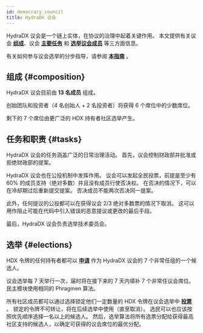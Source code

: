 ```yaml
---
id: democracy_council
title: HydraDX 议会
---
```


HydraDX 议会是一个链上实体，在协议的治理中起着关键作用。 本文提供有关议会 **[组成](#composition)**、议会 **[主要任务](#tasks)** 和 **[选举议会成员](#elections)** 等三方面信息。

有关如何参与议会选举的分步指导，请参阅 **[本指南](/participate_in_council_elections)** 。

## 组成 {#composition}
HydraDX 议会目前由 **13 名成员** 组成。

创始团队和投资者（4 名创始人 + 2 名投资者）将获得 6 个席位中的少数席位。

剩下的 7 个席位由更广泛的 HDX 持有者社区选举产生。

## 任务和职责 {#tasks}
HydraDX 议会的任务涵盖广泛的日常治理活动。 首先，议会控制财政部并批准或拒绝财政部的提案。

HydraDX 议会也在公投机制中发挥作用。 议会可以发起全民投票，前提是至少有 60% 的成员支持（绝对多数）并且没有成员行使否决权。 在否决的情况下，可以在冷却期过后重新提交提案。 否决成员不能两次否决同一提案。

此外，任何提议的公投都可以在获得议会 2/3 绝对多数票的情况下取消。 这可以用作阻止可能在代码中引入错误的恶意提议或更改的最后手段。

最后，HydraDX 议会负责选举技术委员会。

## 选举 {#elections}
HDX 令牌的任何持有者都可以 **[申请](/participate_in_council_elections#become_candidate)** 作为 HydraDX 议会的 7 个非常任组的一个候选人。

议会选举每 7 天举行一次，届时将在接下来的 7 天内填补 7 个非常任议会席位。 民主模块使用相同的 Phragmen 算法。

所有社区成员都可以通过选择锁定他们一定数量的 HDX 令牌在议会选举中 **[投票](/participate_in_council_elections#vote)** 。 锁定的令牌不可转让，将在后续选举中使用（直至取消）。 选民可以也应该按照优先顺序选择一名以上的候选人。 然后，选举算法将所有选票分配给获得最高社区支持的候选人，以确定可获得的议会席位的最优分配。

